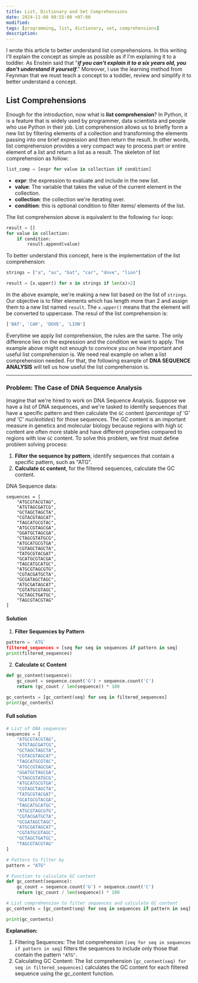 ```yaml
---
title: List, Dictionary and Set Comprehensions
date: 2024-11-08 08:55:00 +07:00
modified:
tags: [programming, list, dictionary, set, comprehensions]
description:
---
```

I wrote this article to better understand list comprehensions. In this writing I'll explain the concept as simple as possible as if I'm explaining it to a toddler. As Enstein said that "_**if you can't explain it to a six years old, you don't understand it yourself**_." Moreover, I use the learning method from Feynman that we must teach a concept to a toddler, review and simplify it to better understand a concept.

## List Comprehensions
Enough for the introduction, now what is **list comprehension**?
In Python, it is a feature that is widely used by programmer, data scientista and people who use Python in their job. List comprehension allows us to briefly form a new list by filtering elements of a collection and transforming the elements passing into one brief expression and then return the result. In other words, list comprehension provides a very compact way to process part or entire element of a list and return a list as a result. The skeleton of list comprehension as follow:
```python
list_comp = [expr for value in collection if condition]
```
- **expr**: the expression to evaluate and include in the new list. 
- **value**: The variable that takes the value of the current element in the collection.
- **collection**: the collection we're iterating over.
- **condition**: this is optional condition to filter items/ elements of the list.

The list comprehension above is equivalent to the following `for` loop:
```python
result = []
for value in collection:
    if condition:
        result.append(value)
```
To better understand this concept, here is the implementation of the list comprehension:
```python
strings = ["a", "as", "bat", "car", "dove", "lion"]

result = [x.upper() for x in strings if len(x)>2]
```
In the above example, we're making a new list based on the list of `strings`. Our objective is to filter elements which has length more than 2 and assign them to a new list named `result`. The `x.upper()` means that the element will be converted to uppercase. The resul of the list comprehension is:
```python
['BAT', 'CAR', 'DOVE', 'LION']
```
Everytime we apply list comprehension, the rules are the same. The only difference lies on the expression and the condition we want to apply. The example above might not enough to convince you on how important and useful list comprehension is. We need real example on when a list comprehension needed. For that, the following example of **DNA SEQUENCE ANALYSIS** will tell us how useful the list comprehension is.
___
### Problem: The Case of DNA Sequence Analysis
Imagine that we're hired to work on DNA Sequence Analysis. Suppose we have a list of DNA sequences, and we're tasked to identify sequences that have a specific pattern and then calculate the `GC` content (_percentage of 'G' and 'C' nucleotides_) for those sequences. The _GC_ content is an important measure in genetics and molecular biology because regions with high `GC` content are often more stable and have different properties compared to regions with low `GC` content. To solve this problem, we first must define problem solving process:
1) **Filter the sequence by pattern**, identify sequences that contain a specific pattern, such as "ATG".
2) **Calculate `GC` content**, for the filtered sequences, calculate the GC content.

DNA Sequence data:
```
sequences = [
    "ATGCGTACGTAG",
    "ATGTAGCGATCG",
    "GCTAGCTAGCTA",
    "CGTACGTAGCAT",
    "TAGCATGCGTAC",
    "ATGCCGTAGCGA",
    "GGATGCTAGCGA",
    "CTAGCGTATGCG",
    "ATGCATGCGTGA",
    "CGTAGCTAGCTA",
    "TATGCGTACGAT",
    "GCATGCGTACGA",
    "TAGCATGCATGC",
    "ATGCGTAGCGTG",
    "CGTACGATGCTA",
    "GCGATAGCTAGC",
    "ATGCGATAGCAT",
    "CGTATGCGTAGC",
    "GCTAGCTGATGC",
    "TAGCGTACGTAG"
]
```
#### Solution
1. **Filter Sequences by Pattern**
```python
pattern = 'ATG`
filtered_sequences = [seq for seq in sequences if pattern in seq]
print(filtered_sequences)
```
2. **Calculate `GC` Content**
```python
def gc_content(sequence):
    gc_count = sequence.count('G') + sequence.count('C')
    return (gc_count / len(sequence)) * 100

gc_contents = [gc_content(seq) for seq in filtered_sequences]
print(gc_contents)
```
#### Full solution
```python
# List of DNA sequences
sequences = [
    "ATGCGTACGTAG",
    "ATGTAGCGATCG",
    "GCTAGCTAGCTA",
    "CGTACGTAGCAT",
    "TAGCATGCGTAC",
    "ATGCCGTAGCGA",
    "GGATGCTAGCGA",
    "CTAGCGTATGCG",
    "ATGCATGCGTGA",
    "CGTAGCTAGCTA",
    "TATGCGTACGAT",
    "GCATGCGTACGA",
    "TAGCATGCATGC",
    "ATGCGTAGCGTG",
    "CGTACGATGCTA",
    "GCGATAGCTAGC",
    "ATGCGATAGCAT",
    "CGTATGCGTAGC",
    "GCTAGCTGATGC",
    "TAGCGTACGTAG"
]

# Pattern to filter by
pattern = "ATG"

# Function to calculate GC content
def gc_content(sequence):
    gc_count = sequence.count('G') + sequence.count('C')
    return (gc_count / len(sequence)) * 100

# List comprehension to filter sequences and calculate GC content
gc_contents = [gc_content(seq) for seq in sequences if pattern in seq]

print(gc_contents)
```
**Explanation:**
1. Filtering Sequences: The list comprehension `[seq for seq in sequences if pattern in seq]` filters the sequences to include only those that contain the pattern `"ATG"`.
2. Calculating GC Content: The list comprehension `[gc_content(seq) for seq in filtered_sequences]` calculates the GC content for each filtered sequence using the gc_content function.

